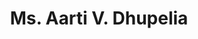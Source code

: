 ---
layout: layouts/profile.liquid
title: Ms. Aarti V. Dhupelia
id: aartidhupelia27
prefix: Ms.
first: Aarti
middle: V.
last: Dhupelia
suffix: 
email: 
currentTitle: Vice President for Undergraduate Education and Dean of the Undergraduate College
currentOrg: National Louis University
bio: Aarti Dhupelia is Vice President for Undergraduate Education and Dean of the Undergraduate College at National Louis University, where she oversees NLU’s innovative efforts to drive equity in bachelor’s degree attainment and employment for nearly 4,000 students annually by offering affordability, strong wraparound support, and a personalized and professionally focused curriculum. Prior to joining NLU, Aarti served in several senior leadership roles at Chicago Public Schools, most recently as CPS' Chief Officer for the Office of College and Career Success, where she drove strategies around attendance and truancy, drop-out re-engagement, out-of-school time, social and emotional learning, college and career planning, and early college and career acceleration coursework. Before joining CPS, Aarti worked as a management consultant to Fortune 500 companies at Marakon Associates. <br /><br />Currently, Aarti serves on the Boards of Civic Consulting Alliance, Noble Network of Charter Schools, and Distinctive Schools, as well as on the Leadership Council of Thrive Chicago, and previously she served on the Boards of iMentor Chicago and Genesys Works Chicago. In 2019, Aarti served as Co-Chair of the Education Transition Committee for Chicago’s Mayor Lori Lightfoot, and in prior years, she participated in the US Department of Education’s employability skills expert working group and as a Judge in First Lady Michelle Obama’s Reach Higher Career App Challenge.<br /><br />Aarti holds a Master of Business Administration from Harvard Business School, a Bachelor of Arts from Northwestern University, and a Certificate in Academic Leadership from Penn State University. She is an alumna of the Broad Residency in Urban Education and Leadership Greater Chicago, is an Aspen Fellow, and is currently pursuing her Doctorate in Higher Education Leadership at National Louis University. Aarti is a member of The Chicago Network, and in 2017, the Center for Digital Education named Aarti to its Top 30 Technologists, Transformers, and Trailblazers nationwide.
linkedin: https://www.linkedin.com/in/aarti-dhupelia-799316/
tiktok: 
twitter: 
aboutme: 
insta: 
orgURL: 
snapchat: 
personalURL: 
smallHeadshotURL: assets/images/headshots/Aarti%20Dhupelia%20Headshot%201-412_converted_scaled.avif
originalHeadshotURL: assets/images/headshots/Aarti%20Dhupelia%20Headshot%201-412_converted_scaled.avif
tags-experience: 
    - Business Development
    - HR / Human Resources
    - P&L&#58; $0-$500M
    - Private Companies
    - Transformational and Growth
    - Business Development
    - Finance
    - Mergers & Acquisitions
    - P&L&#58; $0-$500M
    - Private Companies
    - Transformational and Growth
    - Turnaround
tags-current-industries: 
    - Civic/Public Policy
    - Consulting
    - Education and Health Services
    - Educational Services
tags-current-position: 
    - Executive Director
    - VP / Vice President
tags-past-industries: 
    - Air Transportation
    - Civic/Public Policy
    - Consulting
    - Education and Health Services
    - Educational Services
    - Goods-Producing Industries
    - Government
    - Manufacturing
    - Marketing/Sales
    - Primary Metal Manufacturing
tags-past-position: 
    - VP / Vice President
tags-current-board-service: 
    - Nonprofit
tags-past-board-service: 
    - Nonprofit
boards-current-corporate-private: 
boards-current-corporate-public: 
boards-current-nonprofit: 
    - Noble Network of Charter Schools, Board Member
    - Civic Consulting Alliance, Board Member
    - Distinctive Schools, Board Member
boards-current-privateequity: 
boards-current-spac: 
boards-current-vc: 
boards-past-corporate-private: 
boards-past-corporate-public: 
boards-past-nonprofit: 
    - iMentor Chicago, Board Member
    - Genesys Works Chicago, Board Member
boards-past-privateequity: 
boards-past-spac: 
boards-past-vc: 
---